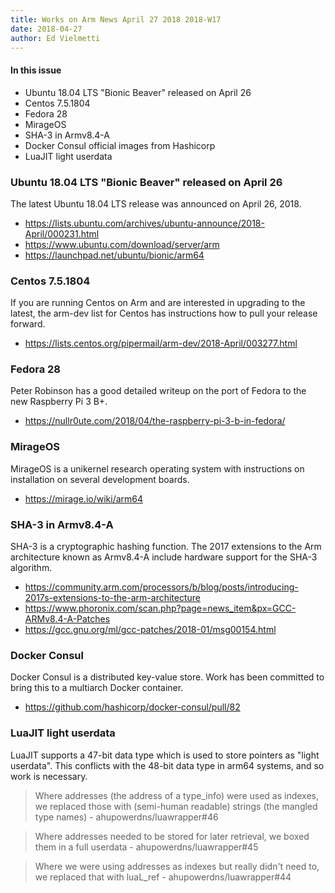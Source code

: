 ```yaml
---
title: Works on Arm News April 27 2018 2018-W17
date: 2018-04-27
author: Ed Vielmetti
---
```

#### In this issue

* Ubuntu 18.04 LTS "Bionic Beaver" released on April 26
* Centos 7.5.1804
* Fedora 28
* MirageOS
* SHA-3 in Armv8.4-A
* Docker Consul official images from Hashicorp
* LuaJIT light userdata

### Ubuntu 18.04 LTS "Bionic Beaver" released on April 26

The latest Ubuntu 18.04 LTS release was announced on April 26, 2018.

* https://lists.ubuntu.com/archives/ubuntu-announce/2018-April/000231.html
* https://www.ubuntu.com/download/server/arm
* https://launchpad.net/ubuntu/bionic/arm64

### Centos 7.5.1804 

If you are running Centos on Arm and are interested in upgrading to
the latest, the arm-dev list for Centos has instructions how to pull
your release forward.

* https://lists.centos.org/pipermail/arm-dev/2018-April/003277.html

### Fedora 28

Peter Robinson has a good detailed writeup on the port of Fedora
to the new Raspberry Pi 3 B+.

* https://nullr0ute.com/2018/04/the-raspberry-pi-3-b-in-fedora/

### MirageOS

MirageOS is a unikernel research operating system with instructions
on installation on several development boards.

* https://mirage.io/wiki/arm64

### SHA-3 in Armv8.4-A

SHA-3 is a cryptographic hashing function. The 2017 extensions to
the Arm architecture known as Armv8.4-A include hardware support
for the SHA-3 algorithm.

* https://community.arm.com/processors/b/blog/posts/introducing-2017s-extensions-to-the-arm-architecture
* https://www.phoronix.com/scan.php?page=news_item&px=GCC-ARMv8.4-A-Patches
* https://gcc.gnu.org/ml/gcc-patches/2018-01/msg00154.html

### Docker Consul

Docker Consul is a distributed key-value store. Work has been
committed to bring this to a multiarch Docker container.

* https://github.com/hashicorp/docker-consul/pull/82

### LuaJIT light userdata

LuaJIT supports a 47-bit data type which is used to store
pointers as "light userdata". This conflicts with the 48-bit
data type in arm64 systems, and so work is necessary.

> Where addresses (the address of a type_info) were used as indexes,
we replaced those with (semi-human readable) strings (the mangled
type names) - ahupowerdns/luawrapper#46

> Where addresses needed to be stored for later retrieval, we boxed
them in a full userdata - ahupowerdns/luawrapper#45

> Where we were using addresses as indexes but really didn't need to,
we replaced that with luaL_ref - ahupowerdns/luawrapper#44

